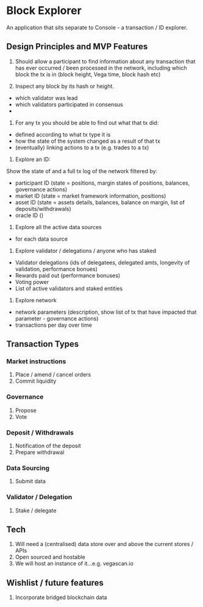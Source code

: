 # Block Explorer
An application that sits separate to Console - a transaction / ID explorer.

## Design Principles and MVP Features

1. Should allow a participant to find information about any transaction that has ever occurred / been processed in the network, including which block the tx is in (block height, Vega time, block hash etc)

1. Inspect any block by its hash or height.
  - which validator was lead
  - which validators participated in consensus
  - 

1. For any tx you should be able to find out what that tx did:
  - defined according to what tx type it is
  - how the state of the system changed as a result of that tx
  - (eventually) linking actions to a tx (e.g. trades to a tx)

1. Explore an ID:

Show the state of and a full tx log of the network filtered by:
  - participant ID (state = positions, margin states of positions, balances, governance actions)
  - market ID (state = market framework information, positions)
  - asset ID (state = assets details, balances, balance on margin, list of deposits/withdrawals)
  - oracle ID ()

1. Explore all the active data sources
  - for each data source

1. Explore validator / delegations / anyone who has staked
  - Validator delegations (ids of delegatees, delegated amts, longevity of validation, performance bonues)
  - Rewards paid out (performance bonuses)
  - Voting power
  - List of active validators and staked entities

1. Explore network
  - network parameters (description, show list of tx that have impacted that parameter - governance actions)
  - transactions per day over time

## Transaction Types

### Market instructions
1. Place / amend / cancel orders
1. Commit liquidity

### Governance
1. Propose
1. Vote

### Deposit / Withdrawals
1. Notification of the deposit
1. Prepare withdrawal

### Data Sourcing
1. Submit data

### Validator / Delegation
1. Stake / delegate


## Tech
1. Will need a (centralised) data store over and above the current stores / APIs
1. Open sourced and hostable
1. We will host an instance of it...e.g. vegascan.io


## Wishlist / future features

1. Incorporate bridged blockchain data

